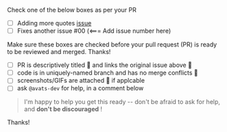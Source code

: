 Check one of the below boxes as per your PR

- [ ] Adding more quotes [issue](https://github.com/avats-dev/motivate/issues/1)
- [ ] Fixes another issue #00 (<=== Add issue number here)

Make sure these boxes are checked before your pull request (PR) is ready to be reviewed and merged. Thanks!

* [ ] PR is descriptively titled 📑 and links the original issue above 🔗
* [ ] code is in uniquely-named branch and has no merge conflicts 📁
* [ ] screenshots/GIFs are attached 📎 if applcable
* [ ] ask `@avats-dev` for help, in a comment below

> I'm happy to help you get this ready -- don't be afraid to ask for help, and **don't be discouraged** !

<!--- * [ ] tests pass -- look for a green checkbox ✔️ a few minutes after opening your PR --->
<!--- If tests do fail, click on the red `X` to learn why by reading the logs.--->

Thanks!
